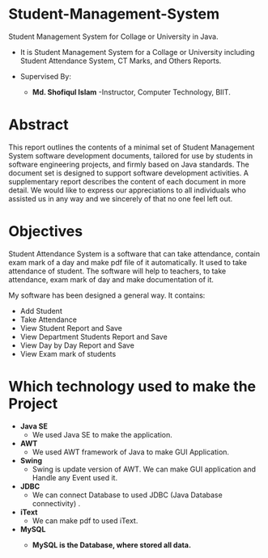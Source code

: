 # Student-Management-System
Student Management System  for Collage or University in Java.
* It is Student Management System for a Collage or University including Student Attendance System, CT Marks, and Others Reports.

* Supervised By:
    * <b>Md. Shofiqul Islam</b>
        -Instructor, Computer Technology, BIIT.


# Abstract
This report outlines the contents of a minimal set of Student Management System software
development documents, tailored for use by students in software engineering projects, and firmly
based on Java standards. The document set is designed to support software development activities. A
supplementary report describes the content of each document in more detail. We would like to express
our appreciations to all individuals who assisted us in any way and we sincerely of that no one feel
left out.

# Objectives
Student Attendance System is a software that can take attendance, contain exam mark of a
day and make pdf file of it automatically. It used to take attendance of student.
The software will help to teachers, to take attendance, exam mark of day and make
documentation of it.<br>

My software has been designed a general way. It contains:
  * Add Student
  * Take Attendance
  * View Student Report and Save
  * View Department Students Report and Save
  * View Day by Day Report and Save
  * View Exam mark of students


# Which technology used to make the Project
  * <b>Java SE</b>
    * We used Java SE to make the application.
  * <b>AWT</b>
    * We used AWT framework of Java to make GUI Application.
  * <b>Swing</b>
    * Swing is update version of AWT. We can make GUI application and Handle any Event used it.
  * <b>JDBC</b>
    * We can connect Database to used JDBC (Java Database connectivity) .
  * <b>iText</b>
    * We can make pdf to used iText.
  * <b>MySQL<b>
    * MySQL is the Database, where stored all data.

